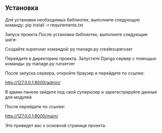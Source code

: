 ## Установка

Для установки необходимых библиотек, выполните следующую команду: pip install -r requirements.txt

Запуск проекта
После установки библиотек, выполните следующие шаги:

Создайте superuser командой: py manage.py createsuperuser

Перейдите в директорию проекта. Запустите Django сервер с помощью команды: py manage.py runserver

После запуска сервера, откройте браузер и перейдите по ссылке:

http://127.0.0.1:8000/admin/

В админ панеле зайдите под свой суперюзер и зарегестрируйте данные для модулей

После перейдите по ссылке:

http://127.0.0.1:8000/main/

Это приведет вас к основной странице проекта.

